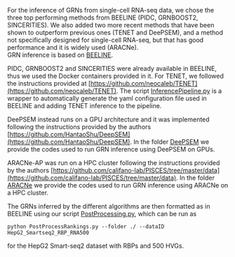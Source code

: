 For the inference of GRNs from single-cell RNA-seq data, we chose the three top performing methods from BEELINE (PIDC, GRNBOOST2, SINCERITIES). We also added two more recent methods that have been shown to outperform previous ones (TENET and DeePSEM), and a method not specifically designed for single-cell RNA-seq, but that has good performance and it is widely used (ARACNe).  
GRN inference is based on [BEELINE](https://github.com/Murali-group/Beeline). 

PIDC, GRNBOOST2 and SINCERITIES were already available in BEELINE, thus we used the Docker containers provided in it. For TENET, we followed the instructions provided at [https://github.com/neocaleb/TENET](https://github.com/neocaleb/TENET). The script [InferencePipeline.py](InferencePipeline.py) is a wrapper to automatically generate the yaml configuration file used in BEELINE and adding TENET inference to the pipeline. 

DeePSEM instead runs on a GPU architecture and it was implemented following the instructions provided by the authors [https://github.com/HantaoShu/DeepSEM](https://github.com/HantaoShu/DeepSEM). In the folder [DeePSEM](/DeePSEM/) we provide the codes used to run GRN inference using DeePSEM on GPUs.


ARACNe-AP was run on a HPC cluster following the instructions provided by the authors [https://github.com/califano-lab/PISCES/tree/master/data](https://github.com/califano-lab/PISCES/tree/master/data). In the folder [ARACNe](/ARACNe/) we provide the codes used to run GRN inference using ARACNe on a HPC cluster.

The GRNs inferred by the different algorithms are then formatted as in BEELINE using our script [PostProcessing.py](PostProcessing.py), which can be run as

```
python PostProcessRankings.py --folder ./ --dataID HepG2_Smartseq2_RBP_RNA500
```
for the HepG2 Smart-seq2 dataset with RBPs and 500 HVGs.
